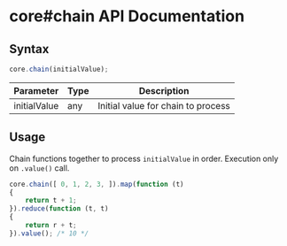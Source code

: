 # core#chain API Documentation

## Syntax

``` javascript
core.chain(initialValue);
```

| Parameter | Type | Description |
|--|--|--|
| initialValue | any | Initial value for chain to process |

## Usage

Chain functions together to process `initialValue` in order. Execution only on `.value()` call.

``` javascript
core.chain([ 0, 1, 2, 3, ]).map(function (t)
{
    return t + 1;
}).reduce(function (t, t)
{
    return r + t;
}).value(); /* 10 */
```
